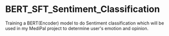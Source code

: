 # BERT_SFT_Sentiment_Classification
Training a BERT(Encoder) model to do Sentiment classification which will be used in my MediPal project to determine user's emotion and opinion. 
